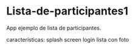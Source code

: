 # Lista-de-participantes1


App ejemplo de lista de participantes.

características:
splash screen
login
lista con foto
